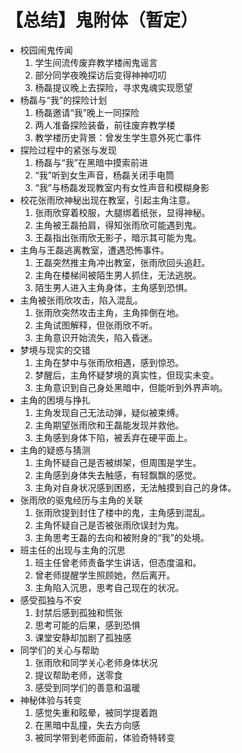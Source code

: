 # 【总结】鬼附体（暂定）

-   校园闹鬼传闻
    1.  学生间流传废弃教学楼闹鬼谣言
    2.  部分同学夜晚探访后变得神神叨叨
    3.  杨磊提议晚上去探险，寻求鬼魂实现愿望
-   杨磊与“我”的探险计划
    1.  杨磊邀请“我”晚上一同探险
    2.  两人准备探险装备，前往废弃教学楼
    3.  教学楼历史背景：曾发生学生意外死亡事件
-   探险过程中的紧张与发现
    1.  杨磊与“我”在黑暗中摸索前进
    2.  “我”听到女生声音，杨磊关闭手电筒
    3.  “我”与杨磊发现教室内有女性声音和模糊身影
-   校花张雨欣神秘出现在教室，引起主角注意。
    1.  张雨欣穿着校服，大腿绑着纸张，显得神秘。
    2.  主角被王磊拍肩，得知张雨欣可能遇到鬼。
    3.  王磊指出张雨欣无影子，暗示其可能为鬼。
-   主角与王磊逃离教室，遭遇恐怖事件。
    1.  王磊突然推主角冲出教室，张雨欣回头追赶。
    2.  主角在楼梯间被陌生男人抓住，无法逃脱。
    3.  陌生男人进入主角身体，主角感到恐惧。
-   主角被张雨欣攻击，陷入混乱。
    1.  张雨欣突然攻击主角，主角摔倒在地。
    2.  主角试图解释，但张雨欣不听。
    3.  主角意识开始流失，陷入昏迷。
-   梦境与现实的交错
    1.  主角在梦中与张雨欣相遇，感到惊恐。
    2.  梦醒后，主角怀疑梦境的真实性，但现实未变。
    3.  主角意识到自己身处黑暗中，但能听到外界声响。
-   主角的困境与挣扎
    1.  主角发现自己无法动弹，疑似被束缚。
    2.  主角期望张雨欣和王磊能发现并救他。
    3.  主角感到身体下陷，被丢弃在硬平面上。
-   主角的疑惑与猜测
    1.  主角怀疑自己是否被绑架，但周围是学生。
    2.  主角感到身体失去触感，有轻飘飘的感觉。
    3.  主角对自身状况感到困惑，无法触摸到自己的身体。
-   张雨欣的驱鬼经历与主角的关联
    1.  张雨欣提到封住了楼中的鬼，主角感到混乱。
    2.  主角怀疑自己是否被张雨欣误封为鬼。
    3.  主角思考王磊的去向和被附身的“我”的处境。
-   班主任的出现与主角的沉思
    1.  班主任曾老师责备学生讲话，但态度温和。
    2.  曾老师提醒学生照顾她，然后离开。
    3.  主角陷入沉思，思考自己现在的状况。
-   感受孤独与不安
    1.  封禁后感到孤独和慌张
    2.  思考可能的后果，感到恐惧
    3.  课堂安静却加剧了孤独感
-   同学们的关心与帮助
    1.  张雨欣和同学关心老师身体状况
    2.  提议帮助老师，送零食
    3.  感受到同学们的善意和温暖
-   神秘体验与转变
    1.  感觉失重和眩晕，被同学提着跑
    2.  在黑暗中乱撞，失去方向感
    3.  被同学带到老师面前，体验奇特转变